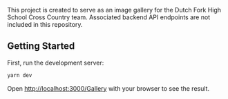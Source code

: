 This project is created to serve as an image gallery for the Dutch Fork High School Cross Country team. Associated backend API endpoints are not included in this repository.

## Getting Started

First, run the development server:

```bash
yarn dev
```

Open [http://localhost:3000/Gallery](http://localhost:3000/Gallery) with your browser to see the result.
